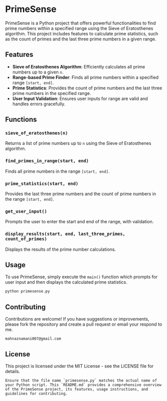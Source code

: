 
# PrimeSense

PrimeSense is a Python project that offers powerful functionalities to find prime numbers within a specified range using the Sieve of Eratosthenes algorithm. This project includes features to calculate prime statistics, such as the count of primes and the last three prime numbers in a given range.

## Features

- **Sieve of Eratosthenes Algorithm**: Efficiently calculates all prime numbers up to a given `n`.
- **Range-based Prime Finder**: Finds all prime numbers within a specified range `[start, end]`.
- **Prime Statistics**: Provides the count of prime numbers and the last three prime numbers in the specified range.
- **User Input Validation**: Ensures user inputs for range are valid and handles errors gracefully.

## Functions

### `sieve_of_eratosthenes(n)`

Returns a list of prime numbers up to `n` using the Sieve of Eratosthenes algorithm.

### `find_primes_in_range(start, end)`

Finds all prime numbers in the range `[start, end]`.

### `prime_statistics(start, end)`

Provides the last three prime numbers and the count of prime numbers in the range `[start, end]`.

### `get_user_input()`

Prompts the user to enter the start and end of the range, with validation.

### `display_results(start, end, last_three_primes, count_of_primes)`

Displays the results of the prime number calculations.

## Usage

To use PrimeSense, simply execute the `main()` function which prompts for user input and then displays the calculated prime statistics.

```bash
python primesense.py
```  
## Contributing
Contributions are welcome! If you have suggestions or improvements, please fork the repository and create a pull request or email your respond to me.
```
mahnaznamani007@gmail.com
```
## License
This project is licensed under the MIT License - see the LICENSE file for details.
```
Ensure that the file name `primesense.py` matches the actual name of your Python script. This `README.md` provides a comprehensive overview of the PrimeSense project, its features, usage instructions, and guidelines for contributing.
```


